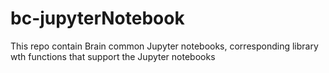 # bc-jupyterNotebook
This repo contain Brain common Jupyter notebooks, corresponding library wth functions that support the Jupyter notebooks
